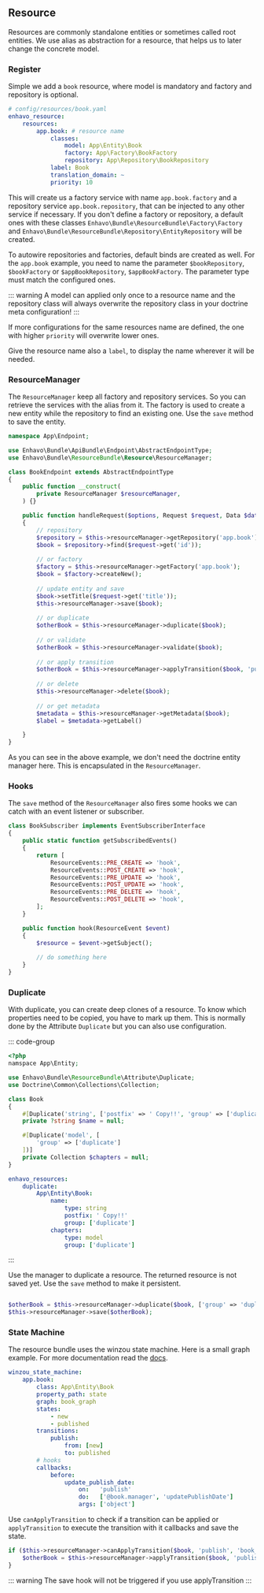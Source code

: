 ## Resource

Resources are commonly standalone entities or sometimes called root entities. We use alias as abstraction for a resource,
that helps us to later change the concrete model.

### Register

Simple we add a `book` resource, where model is mandatory and factory and repository is optional.

```yaml
# config/resources/book.yaml
enhavo_resource:
    resources:
        app.book: # resource name
            classes:
                model: App\Entity\Book
                factory: App\Factory\BookFactory
                repository: App\Repository\BookRepository
            label: Book
            translation_domain: ~
            priority: 10
```

This will create us a factory service with name `app.book.factory` and a repository service `app.book.repository`, that can be injected
to any other service if necessary. If you don't define a factory or repository, 
a default ones with these classes `Enhavo\Bundle\ResourceBundle\Factory\Factory` and `Enhavo\Bundle\ResourceBundle\Repository\EntityRepository` will be created.

To autowire repositories and factories, default binds are created as well. For the `app.book` example, 
you need to name the parameter `$bookRepository`, `$bookFactory` or `$appBookRepository`, `$appBookFactory`. 
The parameter type must match the configured ones.


::: warning
A model can applied only once to a resource name and the repository class will always overwrite the repository class
in your doctrine meta configuration!
:::

If more configurations for the same resources name are defined, the one with higher `priority` will overwrite lower ones.

Give the resource name also a `label`, to display the name wherever it will be needed.

### ResourceManager

The `ResourceManager` keep all factory and repository services. So you can retrieve the services with the alias from it.
The factory is used to create a new entity while the repository to find an existing one. Use the `save` method to
save the entity.

```php
namespace App\Endpoint;

use Enhavo\Bundle\ApiBundle\Endpoint\AbstractEndpointType;
use Enhavo\Bundle\ResourceBundle\Resource\ResourceManager;

class BookEndpoint extends AbstractEndpointType
{
    public function __construct(
        private ResourceManager $resourceManager,
    ) {}

    public function handleRequest($options, Request $request, Data $data, Context $context)
    {
        // repository
        $repository = $this->resourceManager->getRepository('app.book');
        $book = $repository->find($request->get('id'));
        
        // or factory
        $factory = $this->resourceManager->getFactory('app.book');
        $book = $factory->createNew();
        
        // update entity and save
        $book->setTitle($request->get('title'));
        $this->resourceManager->save($book);
        
        // or duplicate
        $otherBook = $this->resourceManager->duplicate($book);
        
        // or validate
        $otherBook = $this->resourceManager->validate($book);
        
        // or apply transition
        $otherBook = $this->resourceManager->applyTransition($book, 'publish', 'book_graph');
        
        // or delete
        $this->resourceManager->delete($book);
        
        // or get metadata
        $metadata = $this->resourceManager->getMetadata($book);
        $label = $metadata->getLabel()

    }
}
```

As you can see in the above example, we don't need the doctrine entity manager here. This is encapsulated in the `ResourceManager`.

### Hooks

The `save` method of the `ResourceManager` also fires some hooks we can catch with an event listener or subscriber.


```php
class BookSubscriber implements EventSubscriberInterface
{
    public static function getSubscribedEvents()
    {
        return [
            ResourceEvents::PRE_CREATE => 'hook',
            ResourceEvents::POST_CREATE => 'hook',
            ResourceEvents::PRE_UPDATE => 'hook',
            ResourceEvents::POST_UPDATE => 'hook',
            ResourceEvents::PRE_DELETE => 'hook',
            ResourceEvents::POST_DELETE => 'hook',
        ];
    }

    public function hook(ResourceEvent $event)
    {
        $resource = $event->getSubject();
        
        // do something here
    }
}
```

### Duplicate

With duplicate, you can create deep clones of a resource. To know which properties need to be copied, 
you have to mark up them. This is normally done by the Attribute `Duplicate` but you can also use
configuration.


::: code-group

```php [Attribute]
<?php
namspace App\Entity;

use Enhavo\Bundle\ResourceBundle\Attribute\Duplicate;
use Doctrine\Common\Collections\Collection;

class Book
{
    #[Duplicate('string', ['postfix' => ' Copy!!', 'group' => ['duplicate']])]
    private ?string $name = null;

    #[Duplicate('model', [
        'group' => ['duplicate']
    ])]
    private Collection $chapters = null;
}
```

```yaml [YAML]
enhavo_resources:
    duplicate:
        App\Entity\Book:
            name:
                type: string
                postfix: ' Copy!!'
                group: ['duplicate']
            chapters:
                type: model
                group: ['duplicate']
```

:::

Use the manager to duplicate a resource. The returned resource is not saved yet. Use the `save` method to make it persistent.

```php

$otherBook = $this->resourceManager->duplicate($book, ['group' => 'duplicate']);
$this->resourceManager->save($otherBook);
```

### State Machine

The resource bundle uses the winzou state machine. Here is a small graph example. 
For more documentation read the [docs](https://github.com/winzou/StateMachineBundle).


```yaml
winzou_state_machine:
    app.book:
        class: App\Entity\Book
        property_path: state
        graph: book_graph
        states:
            - new
            - published
        transitions:
            publish:
                from: [new]
                to: published
        # hooks
        callbacks:
            before:
                update_publish_date:
                    on:   'publish'
                    do:   ['@book.manager', 'updatePublishDate']
                    args: ['object']
```

Use `canApplyTransition` to check if a transition can be applied or `applyTransition` to execute the transition with it callbacks and save the state.

```php
if ($this->resourceManager->canApplyTransition($book, 'publish', 'book_graph')) {
    $otherBook = $this->resourceManager->applyTransition($book, 'publish', 'book_graph');
}
```

::: warning
The save hook will not be triggered if you use applyTransition
:::

